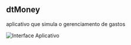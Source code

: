## dtMoney

aplicativo que simula o gerenciamento de gastos

![Interface Aplicativo](./doc/interface.jpg)
